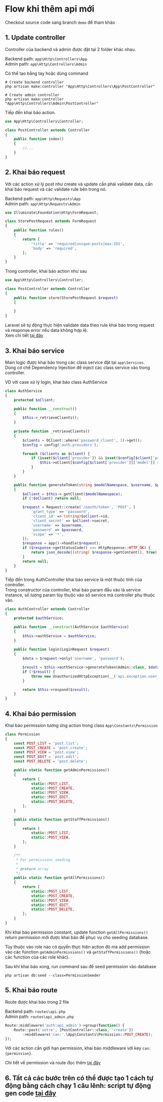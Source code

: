 # Flow khi thêm api mới
Checkout source code sang branch `demo` để tham khảo

## 1. Update controller
Controller của backend và admin được đặt tại 2 folder khác nhau.

Backend path: `app\Http\Controllers\App`<br/>
Admin path: `app\Http\Controllers\Admin`

Có thể tạo bằng tay hoặc dùng command
```shell
# Create backend controller
php artisan make:controller "App\Http\Controllers\App\PostController"

# Create admin controller
php artisan make:controller "App\Http\Controllers\Admin\PostController"
```

Tiếp đến khai báo action.

```php
use App\Http\Controllers\Controller;

class PostController extends Controller
{
    public function index()
    {
        //...
    }
}
```

## 2. Khai báo request
Với các action xử lý post như create và update cần phải validate data, cần khai báo request và các validate rule bên trong nó.

Backend path: `app\Http\Requests\App`<br>
Admin path: `app\Http\Requests\Admin`

```php
use Illuminate\Foundation\Http\FormRequest;

class StorePostRequest extends FormRequest
{
    public function rules()
    {
        return [
            'title' => 'required|unique:posts|max:255',
            'body' => 'required',
        ];
    }
}
```

Trong controller, khai báo action như sau

```php
use App\Http\Controllers\Controller;

class PostController extends Controller
{
    public function store(StorePostRequest $request)
    {
        
    }
}
```
Laravel sẽ tự động thực hiện validate data theo rule khai báo trong request và response error nếu data không hợp lệ.<br>
Xem chi tiết [tại đây](https://laravel.com/docs/8.x/validation#form-request-validation)

## 3. Khai báo service
Main logic được khai báo trong các class service đặt tại `app\Services`. <br>
Dùng cơ chế Dependency Injection để inject các class service vào trong controller.

VD với case xử lý login, khai báo class AuthService
```php
class AuthService
{
    protected $oClient;

    public function __construct()
    {
        $this->_retrieveClients();
    }
    
    private function _retrieveClients()
    {
        $clients = OClient::where('password_client', 1)->get();
        $config = config('auth.providers');

        foreach ($clients as $client) {
            if (isset($client['provider']) && isset($config[$client['provider']])) {
                $this->oClient[$config[$client['provider']]['model']] = $client;
            }
        }
    }

    public function generateToken(string $modelNamespace, $username, $password)
    {
        $oClient = $this->_getClient($modelNamespace);
        if (!$oClient) return null;

        $request = Request::create('/oauth/token', 'POST', [
            'grant_type' => 'password',
            'client_id' => (string)$oClient->id,
            'client_secret' => $oClient->secret,
            'username' => $username,
            'password' => $password,
            'scope' => '*',
        ]);
        $response = app()->handle($request);
        if ($response->getStatusCode() === HttpResponse::HTTP_OK) {
            return json_decode((string) $response->getContent(), true);
        }
        return null;
    }
}
```

Tiếp đến trong AuthController khai báo service là một thuộc tính của controller.<br>
Trong constructor của controller, khai báo param đầu vào là service instance, số lượng param tùy thuộc vào số service mà controller phụ thuộc vào.
```php
class AuthController extends Controller
{
    protected $authService;

    public function __construct(AuthService $authService)
    {
        $this->authService = $authService;
    }
    
    public function login(LoginRequest $request)
    {
        $data = $request->only('username', 'password');

        $result = $this->authService->generateToken(Admin::class, $data['username'], $data['password']);
        if (!$result) {
            throw new UnauthorizedHttpException(__('api.exception.user_not_found'));
        }

        return $this->respond($result);
    }
}
```

## 4. Khai báo permission
Khai báo permission tương ứng action trong class `App\Constants\Permission`

```php
class Permission
{
    const POST_LIST = 'post.list';
    const POST_CREATE = 'post.create';
    const POST_VIEW = 'post.view';
    const POST_EDIT = 'post.edit';
    const POST_DELETE = 'post.delete';

    public static function getAdminPermissions()
    {
        return [
            static::POST_LIST,
            static::POST_CREATE,
            static::POST_VIEW,
            static::POST_EDIT,
            static::POST_DELETE,
        ];
    }

    public static function getStaffPermissions()
    {
        return [
            static::POST_LIST,
            static::POST_VIEW,
        ];
    }

    /**
     * For permissions seeding
     *
     * @return array
     */
    public static function getAllPermissions()
    {
        return [
            static::POST_LIST,
            static::POST_CREATE,
            static::POST_VIEW,
            static::POST_EDIT,
            static::POST_DELETE,
        ];
    }
}
```
Khi khai báo permission constant, update function `getAllPermissions()` return permission mới được khai báo để phục vụ cho seeding database.<br>

Tùy thuộc vào role nào có quyền thực hiện action đó mà add permission vào các function `getAdminPermissions()` và `getStaffPermissions()` (hoặc các function của các role khác).

Sau khi khai báo xong, run command sau để seed permission vào database
```shell
php artisan db:seed --class=PermissionSeeder
```

## 5. Khai báo route
Route được khai báo trong 2 file

Backend path: `routes\api.php`<br>
Admin path: `routes\api_admin.php`

```php
Route::middleware('auth:api_admin')->group(function() {
    Route::post('sotre', [PostController::class, 'create'])
        ->middleware('can:'.\App\Constants\Permission::POST_CREATE);
});
```

Với các action cần giới hạn permission, khai báo middleware với key `can:{permission}`.

Chi tiết về permission và route đọc thêm [tại đây](permission.md)

## 6. Tất cả các bước trên có thể được tạo 1 cách tự động bằng cách chạy 1 câu lênh: script tự động gen code [tại đây](crud-generator.md)
